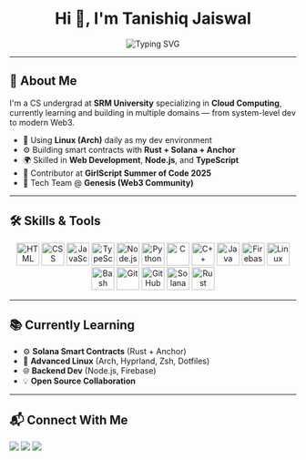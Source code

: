 <h1 align="center">Hi 👋, I'm Tanishiq Jaiswal</h1>

<p align="center">
  <img src="https://readme-typing-svg.herokuapp.com?font=Fira+Code&duration=3000&pause=500&color=00C3FF&vCenter=true&width=435&lines=CS+Undergrad+%7C+Linux+%7C+Solana+%7C+Web3+Enthusiast;Building+cool+things+with+code+%F0%9F%9A%80" alt="Typing SVG" />
</p>

---

## 🚀 About Me

I'm a CS undergrad at **SRM University** specializing in **Cloud Computing**, currently learning and building in multiple domains — from system-level dev to modern Web3.

- 🐧 Using **Linux (Arch)** daily as my dev environment  
- ⚙️ Building smart contracts with **Rust + Solana + Anchor**  
- 🌍 Skilled in **Web Development**, **Node.js**, and **TypeScript**  
- 🎯 Contributor at **GirlScript Summer of Code 2025**  
- 🧠 Tech Team @ **Genesis (Web3 Community)**  

---

## 🛠 Skills & Tools

<p align="center">
  <img src="https://cdn.jsdelivr.net/gh/devicons/devicon/icons/html5/html5-original.svg" width="40" alt="HTML" />
  <img src="https://cdn.jsdelivr.net/gh/devicons/devicon/icons/css3/css3-original.svg" width="40" alt="CSS" />
  <img src="https://cdn.jsdelivr.net/gh/devicons/devicon/icons/javascript/javascript-original.svg" width="40" alt="JavaScript" />
  <img src="https://cdn.jsdelivr.net/gh/devicons/devicon/icons/typescript/typescript-original.svg" width="40" alt="TypeScript" />
  <img src="https://cdn.jsdelivr.net/gh/devicons/devicon/icons/nodejs/nodejs-original.svg" width="40" alt="Node.js" />
  <img src="https://cdn.jsdelivr.net/gh/devicons/devicon/icons/python/python-original.svg" width="40" alt="Python" />
  <img src="https://cdn.jsdelivr.net/gh/devicons/devicon/icons/c/c-original.svg" width="40" alt="C" />
  <img src="https://cdn.jsdelivr.net/gh/devicons/devicon/icons/cplusplus/cplusplus-original.svg" width="40" alt="C++" />
  <img src="https://cdn.jsdelivr.net/gh/devicons/devicon/icons/java/java-original.svg" width="40" alt="Java" />
  <img src="https://cdn.jsdelivr.net/gh/devicons/devicon/icons/firebase/firebase-plain.svg" width="40" alt="Firebase" />
  <img src="https://cdn.jsdelivr.net/gh/devicons/devicon/icons/linux/linux-original.svg" width="40" alt="Linux" />
  <img src="https://cdn.jsdelivr.net/gh/devicons/devicon/icons/bash/bash-original.svg" width="40" alt="Bash" />
  <img src="https://cdn.jsdelivr.net/gh/devicons/devicon/icons/git/git-original.svg" width="40" alt="Git" />
  <img src="https://cdn.jsdelivr.net/gh/devicons/devicon/icons/github/github-original.svg" width="40" alt="GitHub" />
  <img src="https://cryptologos.cc/logos/solana-sol-logo.png" width="40" alt="Solana" />
  <img src="https://cdn.jsdelivr.net/gh/devicons/devicon/icons/rust/rust-plain.svg" width="40" alt="Rust" />
</p>

---

## 📚 Currently Learning

- ⚙️ **Solana Smart Contracts** (Rust + Anchor)
- 🐧 **Advanced Linux** (Arch, Hyprland, Zsh, Dotfiles)
- 🌐 **Backend Dev** (Node.js, Firebase)
- 💡 **Open Source Collaboration**

---

## 📬 Connect With Me

<p>
  <a href="https://www.linkedin.com/in/tanishiq-jaiswal-544137330"><img src="https://img.shields.io/badge/LinkedIn-blue?style=for-the-badge&logo=linkedin" /></a>
  <a href="https://x.com/_tanishiq"><img src="https://img.shields.io/badge/X-black?style=for-the-badge&logo=twitter" /></a>
  <a href="mailto:jaiswaltanishq10@gmail.com"><img src="https://img.shields.io/badge/Gmail-red?style=for-the-badge&logo=gmail" /></a>
</p>
